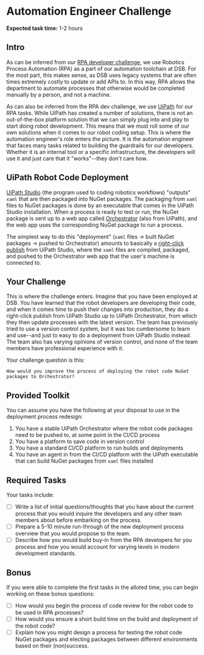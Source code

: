 # Automation Engineer Challenge

**Expected task time:** 1-2 hours

## Intro

As can be inferred from our [RPA developer
challenge](../rpa-developer/ChallengeInstructions.md), we use Robotics Process
Automation (RPA) as a part of our automation toolchain at DSB. For the most
part, this makes sense, as DSB uses legacy systems that are often times
extremely costly to update or add APIs to. In this way, RPA allows the
department to automate processes that otherwise would be completed manually by a
person, and not a machine.

As can also be inferred from the RPA dev challenge, we use
[UiPath](https://www.uipath.com/) for our RPA tasks. While UiPath has created a
number of solutions, there is not an out-of-the-box platform solution that we
can simply plug into and play to start doing robot development. This means that
we must roll some of our own solutions when it comes to our robot coding setup.
This is where the automation engineer's role enters the picture. It is the
automation engineer that faces many tasks related to building the guardrails for
our developers. Whether it is an internal tool or a specific infrastructure, the
developers will use it and just care that it "works"--they don't care how.

## UiPath Robot Code Deployment

[UiPath Studio](https://docs.uipath.com/studio) (the program used to coding
robotics workflows) "outputs" `xaml` that are then packaged into NuGet packages.
The packaging from `xaml` files to NuGet packages is done by an executable that
comes in the UiPath Studio installation. When a process is ready to test or run,
the NuGet package is sent up to a web app called
[Orchestrator](https://docs.uipath.com/orchestrator) (also from UiPath), and the
web app uses the corresponding NuGet package to run a process.

The simplest way to do this "deployment" (`xaml` files -> built NuGet packages
-> pushed to Orchestrator) amounts to basically a [right-click
publish](https://damianbrady.com.au/2018/02/01/friends-dont-let-friends-right-click-publish/)
from UiPath Studio, where the `xaml` files are compiled, packaged, and pushed to
the Orchestrator web app that the user's machine is connected to.

## Your Challenge

This is where the challenge enters. Imagine that you have been employed at DSB.
You have learned that the robot developers are developing their code, and when
it comes time to push their changes into production, they do a right-click
publish from UiPath Studio up to UiPath Orchestrator, from which they then
update processes with the latest version. The team has previously tried to use a
version control system, but it was too cumbersome to learn and use--and just to
easy to do a deployment from UiPath Studio instead. The team also has varying
opinions of version control, and none of the team members have professional
experience with it.

Your challenge question is this:

```
How would you improve the process of deploying the robot code NuGet packages to Orchestrator?
```

## Provided Toolkit

You can assume you have the following at your disposal to use in the deployment
process redesign:

1. You have a stable UiPath Orchestrator where the robot code packages need to
   be pushed to, at some point in the CI/CD process
2. You have a platform to save code in version control
3. You have a standard CI/CD platform to run builds and deployments
4. You have an agent in from the CI/CD platform with the UiPath executable that
   can build NuGet packages from `xaml` files installed

## Required Tasks

Your tasks include:

- [ ] Write a list of initial questions/thoughts that you have about the current
   process that you would inquire the developers and any other team members
   about before embarking on the process.
- [ ] Prepare a 5-10 minute run-through of the new deployment process overview
   that you would propose to the team.
- [ ] Describe how you would build buy-in from the RPA developers for you
   process and how you would account for varying levels in modern development
   standards.

## Bonus

If you were able to complete the first tasks in the alloted time, you can begin
working on these bonus questions:

- [ ] How would you begin the process of code review for the robot code to be
   used in RPA processes?
- [ ] How would you ensure a short build time on the build and deployment of the
   robot code?
- [ ] Explain how you might design a process for testing the robot code NuGet
   packages and electing packages between different environments based on their
   (non)success.
